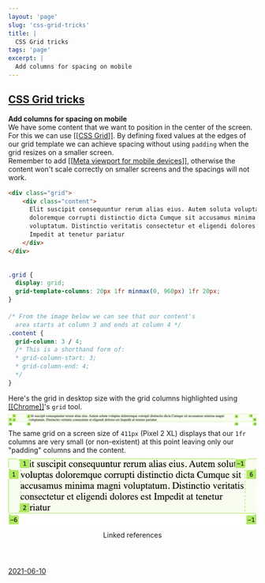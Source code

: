 ```yaml
---
layout: 'page'
slug: 'css-grid-tricks'
title: |
  CSS Grid tricks
tags: 'page'
excerpt: |
  Add columns for spacing on mobile
---
```


<h2 class="text-3xl font-semibold mb-4"><a class="rounded-sm focus:outline-none focus:ring-2 focus:ring-offset-2 dark:focus:ring-offset-gray-900 dark:focus:ring-pink-400 focus:ring-pink-700" href="/pages/css-grid-tricks">CSS Grid tricks</a></h2>

<div class="space-y-3">
<div class="element-block ml-0"><div class="flex-1"><strong class="text-rose-600 dark:text-rose-400">Add columns for spacing on mobile</strong></div></div>

<div class="element-block ml-4"><div class="flex-1">We have some content that we want to position in the center of the screen. For this we can use <a class="text-teal-700 dark:text-teal-400 rounded-sm group focus:outline-none focus:ring-2 focus:ring-offset-2 dark:focus:ring-offset-gray-900 dark:focus:ring-pink-400 focus:ring-pink-700" href="/pages/css-grid"><span class="text-gray-300 dark:text-gray-500 group-hover:text-teal-900">[[</span>CSS Grid<span class="text-gray-300 dark:text-gray-500 group-hover:text-teal-900">]]</span></a>. By defining fixed values at the edges of our grid template we can achieve spacing without using <code>padding</code> when the grid resizes on a smaller screen.</div></div>

<div class="element-block ml-4"><div class="flex-1">Remember to add <a class="text-teal-700 dark:text-teal-400 rounded-sm group focus:outline-none focus:ring-2 focus:ring-offset-2 dark:focus:ring-offset-gray-900 dark:focus:ring-pink-400 focus:ring-pink-700" href="/pages/meta-viewport-for-mobile-devices"><span class="text-gray-300 dark:text-gray-500 group-hover:text-teal-900">[[</span>Meta viewport for mobile devices<span class="text-gray-300 dark:text-gray-500 group-hover:text-teal-900">]]</span></a>, otherwise the content won't scale correctly on smaller screens and the spacings will not work.</div></div>

<div class="element-block ml-4"><div class="flex-1">

```html
<div class="grid">
	<div class="content">
      Elit suscipit consequuntur rerum alias eius. Autem soluta voluptas
      doloremque corrupti distinctio dicta Cumque sit accusamus minima magni
      voluptatum. Distinctio veritatis consectetur et eligendi dolores est
      Impedit at tenetur pariatur
	</div>
</div>
	  
```

</div></div>

<div class="element-block ml-4"><div class="flex-1">

```css
.grid {
  display: grid;
  grid-template-columns: 20px 1fr minmax(0, 960px) 1fr 20px;
}
	  
/* From the image below we can see that our content's
  area starts at column 3 and ends at column 4 */
.content {
  grid-column: 3 / 4;
  /* This is a shorthand form of:
  * grid-column-start: 3;
  * grid-column-end: 4;
  */
}
```

</div></div>

<div class="element-block ml-4"><div class="flex-1">Here's the grid in desktop size with the grid columns highlighted using <a class="text-teal-700 dark:text-teal-400 rounded-sm group focus:outline-none focus:ring-2 focus:ring-offset-2 dark:focus:ring-offset-gray-900 dark:focus:ring-pink-400 focus:ring-pink-700" href="/pages/chrome"><span class="text-gray-300 dark:text-gray-500 group-hover:text-teal-900">[[</span>Chrome<span class="text-gray-300 dark:text-gray-500 group-hover:text-teal-900">]]</span></a>'s <code>grid</code> tool.</div></div>

<div class="element-block ml-4"><div class="flex-1"><img alt="" src="/assets/grid_desktop_1630347066416_0.png" /></div></div>

<div class="element-block ml-4"><div class="flex-1">The same grid on a screen size of <code>411px</code> (Pixel 2 XL) displays that our <code>1fr</code> columns are very small (or non-existent) at this point leaving only our "padding" columns and the content.</div></div>

<div class="element-block ml-4"><div class="flex-1"><img alt="" src="/assets/grid_mobile_1630347074383_0.png" /></div></div>


</div>


<section class="mt-8 space-y-2">
<header class="text-gray-500 dark:text-gray-400">Linked references</header>
<a class="block bg-gray-100 dark:bg-gray-700 p-4 rounded text-teal-700 dark:text-teal-400 focus:outline-none focus:ring-2 focus:ring-offset-2 dark:focus:ring-offset-gray-900 focus:ring-teal-700 dark:focus:ring-teal-400 hover:ring-2 hover:ring-offset-2 dark:hover:ring-offset-gray-900 dark:hover:ring-teal-400 hover:ring-teal-700" href="/journals/2021-06-10">2021-06-10</a>
  </section>

